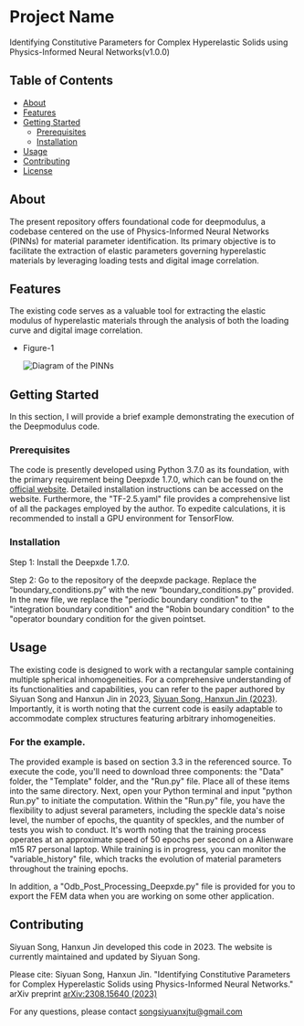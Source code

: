 # Project Name

Identifying Constitutive Parameters for Complex Hyperelastic Solids using Physics-Informed Neural Networks(v1.0.0)

## Table of Contents

- [About](#about)
- [Features](#features)
- [Getting Started](#getting-started)
  - [Prerequisites](#prerequisites)
  - [Installation](#installation)
- [Usage](#usage)
- [Contributing](#contributing)
- [License](#license)

## About

The present repository offers foundational code for deepmodulus, a codebase centered on the use of Physics-Informed Neural Networks (PINNs) for material parameter identification. Its primary objective is to facilitate the extraction of elastic parameters governing hyperelastic materials by leveraging loading tests and digital image correlation.


## Features

The existing code serves as a valuable tool for extracting the elastic modulus of hyperelastic materials through the analysis of both the loading curve and digital image correlation.
- Figure-1
  
  ![Diagram of the PINNs](/Figure/Figure-1.png)

## Getting Started

In this section, I will provide a brief example demonstrating the execution of the Deepmodulus code.

### Prerequisites

The code is presently developed using Python 3.7.0 as its foundation, with the primary requirement being Deepxde 1.7.0, which can be found on the [official website](https://deepxde.readthedocs.io/en/latest/user/installation.html). Detailed installation instructions can be accessed on the website. Furthermore, the "TF-2.5.yaml" file provides a comprehensive list of all the packages employed by the author. To expedite calculations, it is recommended to install a GPU environment for TensorFlow.

### Installation

Step 1:
Install the Deepxde 1.7.0.


Step 2:
Go to the repository of the deepxde package. Replace the “boundary_conditions.py” with the new “boundary_conditions.py” provided. In the new file, we replace the "periodic boundary condition" to the "integration boundary condition" and the "Robin boundary condition" to the "operator boundary condition for the given pointset.

## Usage

The existing code is designed to work with a rectangular sample containing multiple spherical inhomogeneities. For a comprehensive understanding of its functionalities and capabilities, you can refer to the paper authored by Siyuan Song and Hanxun Jin in 2023, [Siyuan Song, Hanxun Jin (2023)](https://arxiv.org/pdf/2308.15640.pdf). Importantly, it is worth noting that the current code is easily adaptable to accommodate complex structures featuring arbitrary inhomogeneities.

### For the example.
The provided example is based on section 3.3 in the referenced source. To execute the code, you'll need to download three components: the "Data" folder, the "Template" folder, and the "Run.py" file. Place all of these items into the same directory. Next, open your Python terminal and input "python Run.py" to initiate the computation. Within the "Run.py" file, you have the flexibility to adjust several parameters, including the speckle data's noise level, the number of epochs, the quantity of speckles, and the number of tests you wish to conduct. It's worth noting that the training process operates at an approximate speed of 50 epochs per second on a Alienware m15 R7 personal laptop. While training is in progress, you can monitor the "variable_history" file, which tracks the evolution of material parameters throughout the training epochs.


In addition, a "Odb_Post_Processing_Deepxde.py" file is provided for you to export the FEM data when you are working on some other application.

## Contributing

Siyuan Song, Hanxun Jin developed this code in 2023. The website is currently maintained and updated by Siyuan Song.

Please cite:
Siyuan Song, Hanxun Jin. "Identifying Constitutive Parameters for Complex Hyperelastic Solids using Physics-Informed Neural Networks." arXiv preprint [arXiv:2308.15640 (2023)](https://arxiv.org/pdf/2308.15640.pdf)


For any questions, please contact
songsiyuanxjtu@gmail.com


